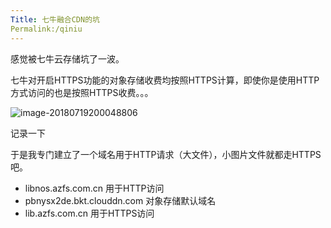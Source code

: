 ```yaml
---
Title: 七牛融合CDN的坑
Permalink:/qiniu
---
```


感觉被七牛云存储坑了一波。

七牛对开启HTTPS功能的对象存储收费均按照HTTPS计算，即使你是使用HTTP方式访问的也是按照HTTPS收费。。。

![image-20180719200048806](https://ws2.sinaimg.cn/large/006tNc79gy1ftff8us6elj30pm06sgmz.jpg)

记录一下

于是我专门建立了一个域名用于HTTP请求（大文件），小图片文件就都走HTTPS吧。

* libnos.azfs.com.cn 用于HTTP访问
* pbnysx2de.bkt.clouddn.com 对象存储默认域名
* lib.azfs.com.cn 用于HTTPS访问